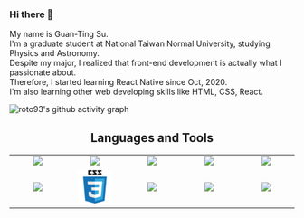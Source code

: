 ### Hi there 👋

My name is Guan-Ting Su.<br>
I'm a graduate student at National Taiwan Normal University, studying Physics and Astronomy.<br>
Despite my major, I realized that front-end development is actually what I passionate about.<br>
Therefore, I started learning React Native since Oct, 2020.<br>
I'm also learning other web developing skills like HTML, CSS, React.


![roto93's github activity graph](https://activity-graph.herokuapp.com/graph?username=roto93&theme=github)

<h2 align='center'><b>Languages and Tools</b></h2>

<table align='center' width="100">
<tr>
    <!--   React-Native   -->
    <td align='center' width="180">
        <img src="https://i.imgur.com/fVmELOJ.png" width="180">
    </td>
    <!--   React   -->
    <td align='center' width="180">
        <img src="https://www.vectorlogo.zone/logos/reactjs/reactjs-ar21.svg">
    </td>
    <!--  Node.js -->
    <td align='center' width="180">
        <img src="https://www.vectorlogo.zone/logos/nodejs/nodejs-ar21.svg">
    </td>
    <!--   Python   -->
    <td align='center'  width="180">
        <img src="https://github.com/abranhe/programming-languages-logos/blob/master/src/python/python_128x128.png" width="50">
    </td>
    <!--   Firebase   -->
    <td align='center'  width="180">
        <img src="https://www.vectorlogo.zone/logos/firebase/firebase-ar21.svg" width="150">
    </td>
</tr>
<tr>
    <!--   HTML   -->
    <td align='center'>
        <img src="https://www.vectorlogo.zone/logos/w3_html5/w3_html5-ar21.svg">
    </td>
    <!--   CSS   -->
    <td align='center'>
        <img src="https://raw.githubusercontent.com/devicons/devicon/0d6c64dbbf311879f7d563bfc3ccf559f9ed111c/icons/css3/css3-original-wordmark.svg" width="60">
    </td>
     <!--   Javascript   -->
    <td align='center'>
        <img src="https://github.com/abranhe/programming-languages-logos/blob/master/src/javascript/javascript.svg" width="50">
    </td>
    <!--   Git   -->
    <td align='center'>
        <img src="https://github.com/detain/svg-logos/blob/master/svg/git.svg" width="90">
    </td>
    <!--   VSCode   -->
    <td align='center'>
        <img src="https://github.com/bestofjs/bestofjs-webui/blob/master/public/logos/vscode.svg" width="50">
    </td>
</tr>
</table>


<!--
**roto93/roto93** is a ✨ _special_ ✨ repository because its `README.md` (this file) appears on your GitHub profile.

Here are some ideas to get you started:

- 🔭 I’m currently working on ...
- 🌱 I’m currently learning ...
- 👯 I’m looking to collaborate on ...
- 🤔 I’m looking for help with ...
- 💬 Ask me about ...
- 📫 How to reach me: ...
- 😄 Pronouns: ...
- ⚡ Fun fact: ...
-->
